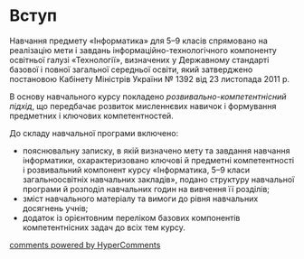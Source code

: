 <div id="hypercomments_widget" class="js-hypercomments-widget invisible"></div>

Вступ
=============================================

Навчання предмету «Інформатика» для 5–9 класів спрямовано на реалізацію мети і завдань інформаційно-технологічного компоненту освітньої галузі «Технології», визначених у Державному стандарті базової і повної загальної середньої освіти, який затверджено постановою Кабінету Міністрів України № 1392 від 23 листопада 2011 р. 

В основу навчального курсу покладено <i>розвивально-компетентнісний підхід</i>, що передбачає розвиток мисленнєвих навичок і формування предметних і ключових компетентностей.

До складу навчальної програми включено:
<ul>
<li>пояснювальну записку, в якій визначено мету та завдання навчання інформатики, охарактеризовано ключові й предметні компетентності і розвивальний компонент курсу «Інформатика, 5–9 класи загальноосвітніх навчальних закладів», подано структуру навчальної програми й розподіл навчальних годин на вивчення її розділів;</li>
<li>зміст навчального матеріалу та вимоги до рівня навчальних досягнень учнів;</li>
<li>додаток із орієнтовним переліком базових компонентів компетентнісних задач до всіх тем курсу.</li>
</ul>

<div class="js-hypercomments-container">
<a href="http://hypercomments.com" class="hc-link" title="comments widget">comments powered by HyperComments</a>
</div>